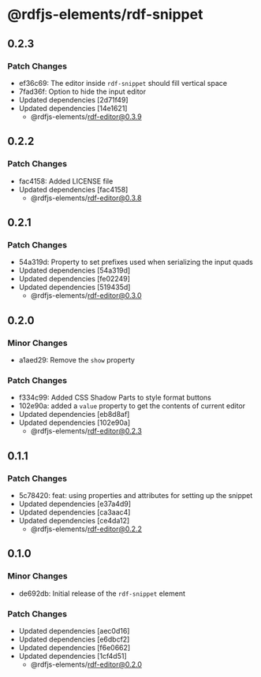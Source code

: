 # @rdfjs-elements/rdf-snippet

## 0.2.3

### Patch Changes

- ef36c69: The editor inside `rdf-snippet` should fill vertical space
- 7fad36f: Option to hide the input editor
- Updated dependencies [2d71f49]
- Updated dependencies [14e1621]
  - @rdfjs-elements/rdf-editor@0.3.9

## 0.2.2

### Patch Changes

- fac4158: Added LICENSE file
- Updated dependencies [fac4158]
  - @rdfjs-elements/rdf-editor@0.3.8

## 0.2.1

### Patch Changes

- 54a319d: Property to set prefixes used when serializing the input quads
- Updated dependencies [54a319d]
- Updated dependencies [fe02249]
- Updated dependencies [519435d]
  - @rdfjs-elements/rdf-editor@0.3.0

## 0.2.0

### Minor Changes

- a1aed29: Remove the `show` property

### Patch Changes

- f334c99: Added CSS Shadow Parts to style format buttons
- 102e90a: added a `value` property to get the contents of current editor
- Updated dependencies [eb8d8af]
- Updated dependencies [102e90a]
  - @rdfjs-elements/rdf-editor@0.2.3

## 0.1.1

### Patch Changes

- 5c78420: feat: using properties and attributes for setting up the snippet
- Updated dependencies [e37a4d9]
- Updated dependencies [ca3aac4]
- Updated dependencies [ce4da12]
  - @rdfjs-elements/rdf-editor@0.2.2

## 0.1.0

### Minor Changes

- de692db: Initial release of the `rdf-snippet` element

### Patch Changes

- Updated dependencies [aec0d16]
- Updated dependencies [e6dbcf2]
- Updated dependencies [f6e0662]
- Updated dependencies [1cf4d51]
  - @rdfjs-elements/rdf-editor@0.2.0
